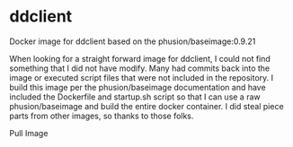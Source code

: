 # ddclient
Docker image for ddclient based on the phusion/baseimage:0.9.21

When looking for a straight forward image for ddclient, I could not find something that I did not have modify. Many had commits back into the image or executed script files that were not included in the repository. I build this image per the phusion/baseimage documentation and have included the Dockerfile and startup.sh script so that I can use a raw phusion/baseimage and build the entire docker container. I did steal piece parts from other images, so thanks to those folks.

Pull Image


